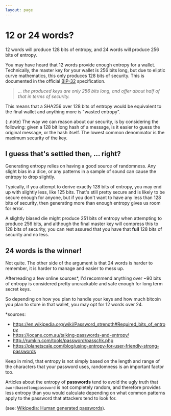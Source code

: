```yaml
---
layout: page
---
```

# 12 or 24 words?
12 words will produce 128 bits of entropy, and 24 words will produce 256 bits of entropy.

You may have heard that 12 words provide enough entropy for a wallet. Technically, the master key for your wallet is 256 bits long, but due to eliptic curve mathematics, this only produces 128 bits of security. This is documented in the official [BIP-32](https://github.com/bitcoin/bips/blob/master/bip-0032.mediawiki#master-key-generation) specification.

> _... the produced keys are only 256 bits long, and offer about half of that in terms of security._

This means that a SHA256 over 128 bits of entropy would be equivalent to the final wallet and anything more is "wasted entropy".

{:.note}
The way we can reason about our security, is by considering the following: given a 128 bit long hash of a message, is it easier to guess the original message, or the hash itself. The lowest common denominator is the maximum security of the key.

## I guess that's settled then, ... right?
Generating entropy relies on having a good source of randomness. Any slight bias in a dice, or any patterns in a sample of sound can cause the entropy to drop slightly. 

Typically, if you attempt to derive exactly 128 bits of entropy, you may end up with slightly less, like 125 bits. That's still pretty secure and is likely to be secure enough for anyone, but if you don't want to have any less than 128 bits of security, then generating more than enough entropy gives us room for error.

A slightly biased die might produce 251 bits of entropy when attempting to produce 256 bits, and although the final master key will compress this to 128 bits of security, you can rest assured that you have that **full** 128 bits of security and no less.

## 24 words is the winner!
Not quite. The other side of the argument is that 24 words is harder to remember, it is harder to manage and easier to mess up.

Afterreading a few online sources*, I'd recommend anything over ~90 bits of entropy is considered pretty uncrackable and safe enough for long term secret keys.

So depending on how you plan to handle your keys and how much bitcoin you plan to store in that wallet, you may opt for 12 words over 24.

*sources:
- <https://en.wikipedia.org/wiki/Password_strength#Required_bits_of_entropy>
- <https://iocane.com.au/talking-passwords-and-entropy/>
- <http://rumkin.com/tools/password/passchk.php>
- <https://planetscale.com/blog/using-entropy-for-user-friendly-strong-passwords>

Keep in mind, that entropy is not simply based on the length and range of the characters that your password uses, randomness is an important factor too.

Articles about the entropy of **passwords** tend to avoid the ugly truth that `awordbasedlongpassword` is not completely random, and therefore provides less entropy than you would calculate depending on what common patterns apply to the password that attackers tend to look for.

(see: [Wikipedia: Human generated passwords](https://en.wikipedia.org/wiki/Password_strength#Human-generated_passwords)).
